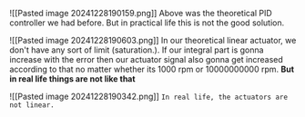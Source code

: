 ![[Pasted image 20241228190159.png]]
Above was the theoretical PID controller we had before. But in practical life this is not the good solution.

![[Pasted image 20241228190603.png]]
In our theoretical  linear actuator, we don't have any sort of limit (saturation.). If our integral part is gonna increase with the error then our actuator signal also gonna get increased according to that no matter whether its 1000 rpm or 10000000000 rpm.
**But in real life things are not like that**

![[Pasted image 20241228190342.png]]
`In real life, the actuators are not linear.`
